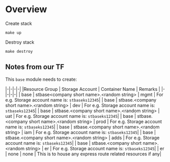 # Overview


Create stack

```
make up
```

Destroy stack

```
make destroy
```



## Notes from our TF

This `base` module needs to create:

|-|-|-|-|
|Resource Group | Storage Account | Container Name | Remarks |
|-|-|-|-|
| base | stbase\<company short name\>.\<random string\> | mgmt | For e.g. Storage account name is: `stbaseks12345`|
| base | stbase.\<company short name\>.\<random string\> | dev | For e.g. Storage account name is: `stbaseks12345`|
| base | stbase.\<company short name\>.\<random string\> | uat | For e.g. Storage account name is: `stbaseks12345`|
| base | stbase.\<company short name\>.\<random string\> | prod | For e.g. Storage account name is: `stbaseks12345`|
| base | stbase.\<company short name\>.\<random string\> | iam | For e.g. Storage account name is: `stbaseks12345`|
| base | stbase.\<company short name\>.\<random string\> | adds | For e.g. Storage account name is: `stbaseks12345`|
| base | stbase.\<company short name\>.\<random string\> | er | For e.g. Storage account name is: `stbaseks12345`|
| er | none | none | This is to house any express route related resources if any|